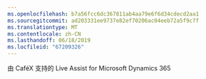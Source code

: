 ```yaml
---
ms.openlocfilehash: b7a56fcc6dc367811ab4aa79e6f6d34cdecd2aa1
ms.sourcegitcommit: ad203331ee9737e82ef70206ac04eeb72a5f9c7f
ms.translationtype: MT
ms.contentlocale: zh-CN
ms.lasthandoff: 06/18/2019
ms.locfileid: "67209326"
---
```

由 CaféX 支持的 Live Assist for Microsoft Dynamics 365